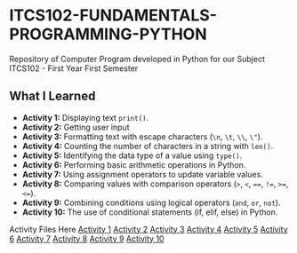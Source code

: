 # ITCS102-FUNDAMENTALS-PROGRAMMING-PYTHON
Repository of Computer Program developed in Python for our Subject ITCS102 - First Year First Semester


## What I Learned
- **Activity 1:** Displaying text `print()`.
- **Activity 2:** Getting user input
- **Activity 3:** Formatting text with escape characters (`\n`, `\t`, `\\`, `\"`).
- **Activity 4:** Counting the number of characters in a string with `len()`.
- **Activity 5:** Identifying the data type of a value using `type()`.
- **Activity 6:** Performing basic arithmetic operations in Python.
- **Activity 7:** Using assignment operators to update variable values.
- **Activity 8:** Comparing values with comparison operators (`>`, `<`, `==`, `!=`, `>=`, `<=`).
- **Activity 9:** Combining conditions using logical operators (`and`, `or`, `not`).
- **Activity 10:** The use of conditional statements (if, elif, else) in Python.


Activity Files Here
[Activity 1](activity1.py)
[Activity 2](activity2.py)
[Activity 3](activity3.py)
[Activity 4](activity4.py)
[Activity 5](activity5.py)
[Activity 6](activity6.py)
[Activity 7](activity7.py)
[Activity 8](activity8.py)
[Activity 9](activity9.py)
[Activity 10](activity10.py)

